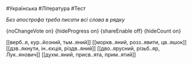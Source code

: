 #Українська #Література #Тест

*Без апострофа треба писати всі слова в рядку*

{noChangeVote on}
{hideProgress on}
{shareEnable off}
{hideCount on}

[[верб..я, кур..йозний, тьм..яний]]
[[моркв..яний, розз..явити, цв..яшок]]
[[дзв..якнути, ін..єкція, різдв..яний]]
[[дво..ярусний, різьб..яр, Лук..янович]]
[[духм..яний, присв..ята, прим..ятий]]
